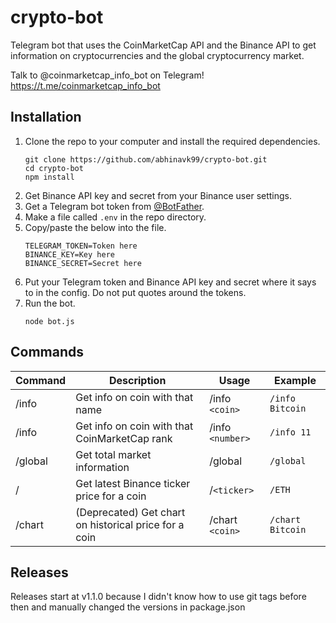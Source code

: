 # crypto-bot

Telegram bot that uses the CoinMarketCap API and the Binance API to get information on cryptocurrencies and the global cryptocurrency market.

Talk to @coinmarketcap_info_bot on Telegram! <https://t.me/coinmarketcap_info_bot>

## Installation
1. Clone the repo to your computer and install the required dependencies.
    ```console
    git clone https://github.com/abhinavk99/crypto-bot.git
    cd crypto-bot
    npm install
    ```
2. Get Binance API key and secret from your Binance user settings.
3. Get a Telegram bot token from [@BotFather](https://t.me/BotFather).
4. Make a file called `.env` in the repo directory.
5. Copy/paste the below into the file.
    ```
    TELEGRAM_TOKEN=Token here
    BINANCE_KEY=Key here
    BINANCE_SECRET=Secret here
    ```
6. Put your Telegram token and Binance API key and secret where it says to in the config. Do not put quotes around the tokens.
7. Run the bot.
    ```console
    node bot.js
    ```

## Commands
| Command | Description | Usage | Example |
| --- | --- | --- | --- |
| /info | Get info on coin with that name | /info `<coin>` | `/info Bitcoin` |
| /info | Get info on coin with that CoinMarketCap rank | /info `<number>` | `/info 11` |
| /global | Get total market information | /global | `/global` |
| / | Get latest Binance ticker price for a coin | /`<ticker>` | `/ETH` |
| /chart | (Deprecated) Get chart on historical price for a coin | /chart `<coin>` | `/chart Bitcoin` |

## Releases
Releases start at v1.1.0 because I didn't know how to use git tags before then and manually changed the versions in package.json
